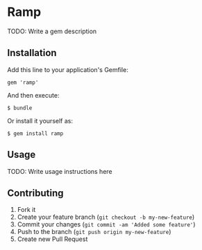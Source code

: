# Ramp

TODO: Write a gem description

## Installation

Add this line to your application's Gemfile:

    gem 'ramp'

And then execute:

    $ bundle

Or install it yourself as:

    $ gem install ramp

## Usage

TODO: Write usage instructions here

## Contributing

1. Fork it
2. Create your feature branch (`git checkout -b my-new-feature`)
3. Commit your changes (`git commit -am 'Added some feature'`)
4. Push to the branch (`git push origin my-new-feature`)
5. Create new Pull Request
